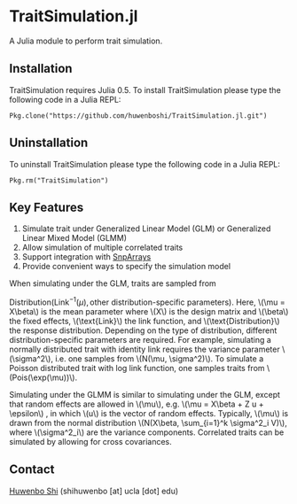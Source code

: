 # TraitSimulation.jl

A Julia module to perform trait simulation.

## Installation

TraitSimulation requires Julia 0.5. To install TraitSimulation please type
the following code in a Julia REPL:

```
Pkg.clone("https://github.com/huwenboshi/TraitSimulation.jl.git")
```

## Uninstallation

To uninstall TraitSimulation please type the following code in
a Julia REPL:

```
Pkg.rm("TraitSimulation")
```

## Key Features

1. Simulate trait under Generalized Linear Model (GLM) or Generalized Linear Mixed Model (GLMM)
2. Allow simulation of multiple correlated traits
3. Support integration with [SnpArrays](https://github.com/openmendel/SnpArrays.jl)
4. Provide convenient ways to specify the simulation model

When simulating under the GLM, traits are sampled from

$\text{Distribution}(\text{Link}^{-1}(\mu),
  \text{other distribution-specific parameters}).$
Here, \\(\mu = X\beta\\) is the mean parameter where \\(X\\) is the design matrix
and \\(\beta\\) the fixed effects, \\(\text{Link}\\) the link
function, and \\(\text{Distribution}\\) the response distribution.
Depending on the type of distribution, different distribution-specific
parameters are required. For example, simulating a normally distributed
trait with identity link requires the variance parameter \\(\sigma^2\\), i.e. one
samples from \\(N(\mu, \sigma^2)\\). To simulate a Poisson distributed trait
with log link function, one samples traits from \\(Pois(\exp(\mu))\\).

Simulating under the GLMM is similar to simulating under the GLM, except
that random effects are allowed in \\(\mu\\), e.g. \\(\mu = X\beta + Z u + \epsilon\\)
, in which \\(u\\) is the vector of random effects. Typically, \\(\mu\\) is drawn from
the normal distribution \\(N(X\beta, \sum_{i=1}^k \sigma^2_i V)\\), where
\\(\sigma^2_i\\) are the variance components. Correlated traits can be simulated
by allowing for cross covariances.

## Contact

[Huwenbo Shi](https://huwenboshi.github.io) (shihuwenbo [at] ucla [dot] edu)
